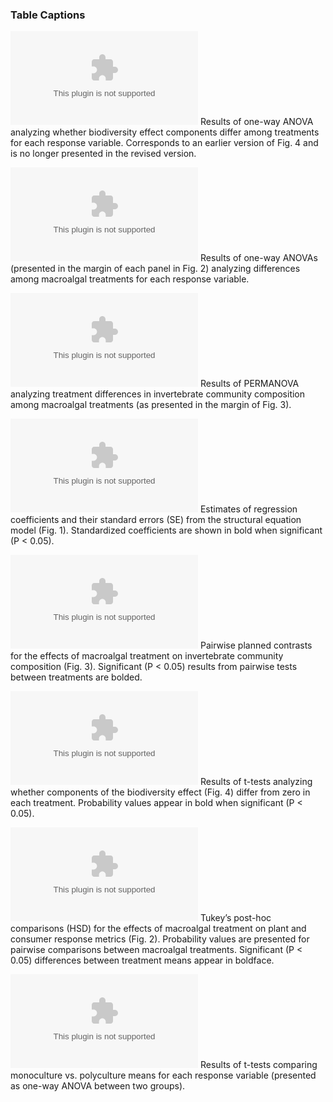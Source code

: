 ### Table Captions

[![ANOVA-effects-on-partition.csv](https://github.com/apramus/seaweed-biodiversity-effects/blob/main/results-summary-tables/ANOVA-effects-on-partition.csv)](https://github.com/apramus/seaweed-biodiversity-effects/blob/main/results-summary-tables/ANOVA-effects-on-partition.csv) Results of one-way ANOVA analyzing whether biodiversity effect components differ among treatments for each response variable. Corresponds to an earlier version of Fig. 4 and is no longer presented in the revised version.

[![ANOVA-treatment-effects-on-response-metrics.csv](https://github.com/apramus/seaweed-biodiversity-effects/blob/main/results-summary-tables/ANOVA-treatment-effects-on-response-metrics.csv)](https://github.com/apramus/seaweed-biodiversity-effects/blob/main/results-summary-tables/ANOVA-treatment-effects-on-response-metrics.csv) Results of one-way ANOVAs (presented in the margin of each panel in Fig. 2) analyzing differences among macroalgal treatments for each response variable.

[![PERMANOVA.csv](https://github.com/apramus/seaweed-biodiversity-effects/blob/main/results-summary-tables/PERMANOVA.csv)](https://github.com/apramus/seaweed-biodiversity-effects/blob/main/results-summary-tables/PERMANOVA.csv) Results of PERMANOVA analyzing treatment differences in invertebrate community composition among macroalgal treatments (as presented in the margin of Fig. 3).

[![Table-S1.csv](https://github.com/apramus/seaweed-biodiversity-effects/blob/main/results-summary-tables/Table-S1.csv)](https://github.com/apramus/seaweed-biodiversity-effects/blob/main/results-summary-tables/Table-S1.csv) Estimates of regression coefficients and their standard errors (SE) from the structural equation model (Fig. 1). Standardized coefficients are shown in bold when significant (P < 0.05).

[![Table-S2.csv](https://github.com/apramus/seaweed-biodiversity-effects/blob/main/results-summary-tables/Table-S2.csv)](https://github.com/apramus/seaweed-biodiversity-effects/blob/main/results-summary-tables/Table-S2.csv) Pairwise planned contrasts for the effects of macroalgal treatment on invertebrate community composition (Fig. 3). Significant (P < 0.05) results from pairwise tests between treatments are bolded.

[![Table-S3.csv](https://github.com/apramus/seaweed-biodiversity-effects/blob/main/results-summary-tables/Table-S3.csv)](https://github.com/apramus/seaweed-biodiversity-effects/blob/main/results-summary-tables/Table-S3.csv) Results of t-tests analyzing whether components of the biodiversity effect (Fig. 4) differ from zero in each treatment. Probability values appear in bold when significant (P < 0.05).

[![Tukey's-HSD.csv](https://github.com/apramus/seaweed-biodiversity-effects/blob/main/results-summary-tables/Tukey's-HSD.csv)](https://github.com/apramus/seaweed-biodiversity-effects/blob/main/results-summary-tables/Tukey's-HSD.csv) Tukey’s post-hoc comparisons (HSD) for the effects of macroalgal treatment on plant and consumer response metrics (Fig. 2). Probability values are presented for pairwise comparisons between macroalgal treatments. Significant (P < 0.05) differences between treatment means appear in boldface.

[![t-tests-monos-vs-polys.csv](https://github.com/apramus/seaweed-biodiversity-effects/blob/main/results-summary-tables/t-tests-monos-vs-polys.csv)](https://github.com/apramus/seaweed-biodiversity-effects/blob/main/results-summary-tables/t-tests-monos-vs-polys.csv) Results of t-tests comparing monoculture vs. polyculture means for each response variable (presented as one-way ANOVA between two groups).
